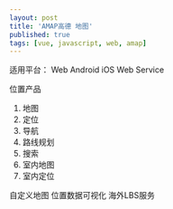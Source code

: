 ```yaml
---
layout: post
title: 'AMAP高德 地图'
published: true
tags: [vue, javascript, web, amap]
---
```


适用平台： Web Android iOS Web Service

位置产品

1. 地图
2. 定位
3. 导航
4. 路线规划
5. 搜索
6. 室内地图
7. 室内定位

自定义地图
位置数据可视化
海外LBS服务
